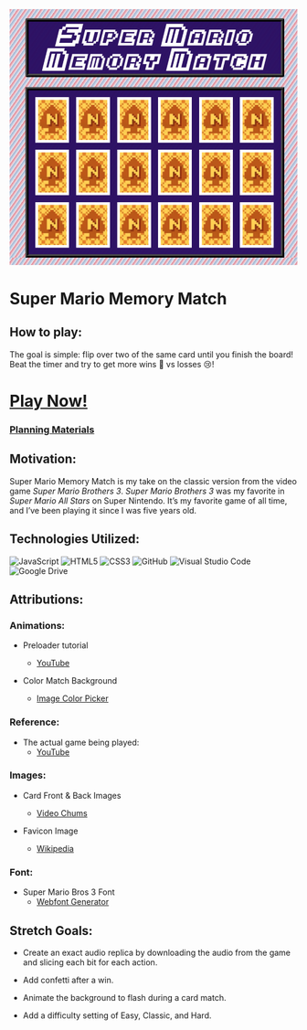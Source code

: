 ![Super Mario Memory Match Logo](/assets/images/logo/mylogo.png)

# Super Mario Memory Match

## How to play:

The goal is simple: flip over two of the same card until you finish the board! Beat the timer and try to get more wins 🥳 vs losses 😢!

# [Play Now!](https://jessr90.github.io/super-mario-memory-match/)

### [Planning Materials](https://docs.google.com/document/d/1KOYUC8L31TqlbbbxBtTCDOSJqEPTgMd1sfMewNFiQv8/edit)

## Motivation:

Super Mario Memory Match is my take on the classic version from the video game *Super Mario Brothers 3*. *Super Mario Brothers 3* was my favorite in *Super Mario All Stars* on Super Nintendo. It’s my favorite game of all time, and I’ve been playing it since I was five years old.

## Technologies Utilized:

![JavaScript](https://img.shields.io/badge/javascript-%23323330.svg?style=for-the-badge&logo=javascript&logoColor=%23F7DF1E)
![HTML5](https://img.shields.io/badge/html5-%23E34F26.svg?style=for-the-badge&logo=html5&logoColor=white)
![CSS3](https://img.shields.io/badge/css3-%231572B6.svg?style=for-the-badge&logo=css3&logoColor=white)
![GitHub](https://img.shields.io/badge/github-%23121011.svg?style=for-the-badge&logo=github&logoColor=white)
![Visual Studio Code](https://img.shields.io/badge/Visual%20Studio%20Code-0078d7.svg?style=for-the-badge&logo=visual-studio-code&logoColor=white)
![Google Drive](https://img.shields.io/badge/Google%20Drive-4285F4?style=for-the-badge&logo=googledrive&logoColor=white)


## Attributions:
### Animations:

* Preloader tutorial
    * [YouTube](https://www.youtube.com/watch?v=s_hO8Pn3u5M&t=230s)

* Color Match Background
    * [Image Color Picker](https://imagecolorpicker.com/)

### Reference:

* The actual game being played:     
    * [YouTube](https://www.youtube.com/watch?v=vlTDP_5AYx4)
    
### Images:

* Card Front & Back Images
    * [Video Chums](https://videochums.com/article/super-mario-bros-3-n-spade-card-game-solutions)

* Favicon Image 
     * [Wikipedia](https://en.wikipedia.org/wiki/Super_Mario_Bros._3#/media/File:Super_Mario_Bros._3_coverart.png)

### Font:

* Super Mario Bros 3 Font
    * [Webfont Generator](https://www.fontsquirrel.com/tools/webfont-generator)



## Stretch Goals:

* Create an exact audio replica by downloading the audio from the game and slicing each bit for each action.

* Add confetti after a win.

* Animate the background to flash during a card match.

* Add a difficulty setting of Easy, Classic, and Hard.